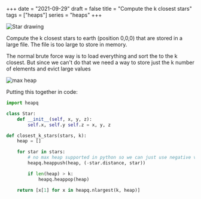 +++
date = "2021-09-29"
draft = false
title = "Compute the k closest stars"
tags = ["heaps"]
series = "heaps"
+++

![Star drawing](/images/epi/10.4.a.png)

Compute the k closest stars to earth (position 0,0,0) that are stored in a large file. The file is too large to store in memory.

The normal brute force way is to load everything and sort the to the k closest. But since we can't do that we need a way to store just the k number of elements and evict large values
 
![max heap](/images/epi/10.4.b.png)

Putting this together in code:


```python
import heapq

class Star:
    def __init__(self, x, y, z):
        self.x, self.y self.z = x, y, z

def closest_k_stars(stars, k):
    heap = []

    for star in stars:
        # no max heap supported in python so we can just use negative values to mimic the max heap behavior
        heapq.heappush(heap, (-star.distance, star))

        if len(heap) > k:
            heapq.heappop(heap)

    return [x[1] for x in heapq.nlargest(k, heap)]
```

